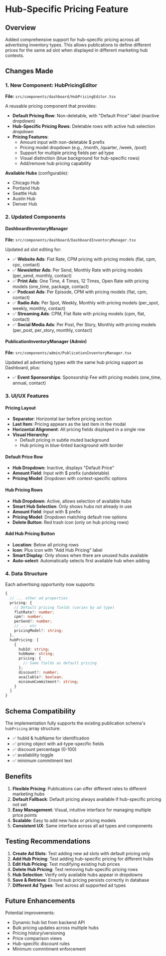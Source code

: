 # Hub-Specific Pricing Feature

## Overview
Added comprehensive support for hub-specific pricing across all advertising inventory types. This allows publications to define different prices for the same ad slot when displayed in different marketing hub contexts.

## Changes Made

### 1. New Component: HubPricingEditor
**File:** `src/components/dashboard/HubPricingEditor.tsx`

A reusable pricing component that provides:
- **Default Pricing Row**: Non-deletable, with "Default Price" label (inactive dropdown)
- **Hub-Specific Pricing Rows**: Deletable rows with active hub selection dropdown
- **Pricing Features**:
  - Amount input with non-deletable $ prefix
  - Pricing model dropdown (e.g., /month, /quarter, /week, /post)
  - Support for multiple pricing fields per ad type
  - Visual distinction (blue background for hub-specific rows)
  - Add/remove hub pricing capability

**Available Hubs** (configurable):
- Chicago Hub
- Portland Hub
- Seattle Hub
- Austin Hub
- Denver Hub

### 2. Updated Components

#### DashboardInventoryManager
**File:** `src/components/dashboard/DashboardInventoryManager.tsx`

Updated ad slot editing for:
- ✅ **Website Ads**: Flat Rate, CPM pricing with pricing models (flat, cpm, cpc, contact)
- ✅ **Newsletter Ads**: Per Send, Monthly Rate with pricing models (per_send, monthly, contact)
- ✅ **Print Ads**: One Time, 4 Times, 12 Times, Open Rate with pricing models (one_time, package, contact)
- ✅ **Podcast Ads**: Per Episode, CPM with pricing models (flat, cpm, contact)
- ✅ **Radio Ads**: Per Spot, Weekly, Monthly with pricing models (per_spot, weekly, monthly, contact)
- ✅ **Streaming Ads**: CPM, Flat Rate with pricing models (cpm, flat, contact)
- ✅ **Social Media Ads**: Per Post, Per Story, Monthly with pricing models (per_post, per_story, monthly, contact)

#### PublicationInventoryManager (Admin)
**File:** `src/components/admin/PublicationInventoryManager.tsx`

Updated all advertising types with the same hub pricing support as Dashboard, plus:
- ✅ **Event Sponsorships**: Sponsorship Fee with pricing models (one_time, annual, contact)

### 3. UI/UX Features

#### Pricing Layout
- **Separator**: Horizontal bar before pricing section
- **Last Item**: Pricing appears as the last item in the modal
- **Horizontal Alignment**: All pricing fields displayed in a single row
- **Visual Hierarchy**: 
  - Default pricing in subtle muted background
  - Hub pricing in blue-tinted background with border

#### Default Price Row
- **Hub Dropdown**: Inactive, displays "Default Price"
- **Amount Field**: Input with $ prefix (undeletable)
- **Pricing Model**: Dropdown with context-specific options

#### Hub Pricing Rows
- **Hub Dropdown**: Active, allows selection of available hubs
- **Smart Hub Selection**: Only shows hubs not already in use
- **Amount Field**: Input with $ prefix
- **Pricing Model**: Dropdown matching default row options
- **Delete Button**: Red trash icon (only on hub pricing rows)

#### Add Hub Pricing Button
- **Location**: Below all pricing rows
- **Icon**: Plus icon with "Add Hub Pricing" label
- **Smart Display**: Only shows when there are unused hubs available
- **Auto-select**: Automatically selects first available hub when adding

### 4. Data Structure

Each advertising opportunity now supports:
```typescript
{
  // ... other ad properties
  pricing: {
    // Default pricing fields (varies by ad type)
    flatRate?: number;
    cpm?: number;
    perSend?: number;
    // ... etc
    pricingModel?: string;
  },
  hubPricing: [
    {
      hubId: string;
      hubName: string;
      pricing: {
        // Same fields as default pricing
      };
      discount?: number;
      available?: boolean;
      minimumCommitment?: string;
    }
  ]
}
```

## Schema Compatibility

The implementation fully supports the existing publication schema's `hubPricing` array structure:
- ✅ hubId & hubName for identification
- ✅ pricing object with ad-type-specific fields
- ✅ discount percentage (0-100)
- ✅ availability toggle
- ✅ minimum commitment text

## Benefits

1. **Flexible Pricing**: Publications can offer different rates to different marketing hubs
2. **Default Fallback**: Default pricing always available if hub-specific pricing not set
3. **Easy Management**: Visual, intuitive interface for managing multiple price points
4. **Scalable**: Easy to add new hubs or pricing models
5. **Consistent UX**: Same interface across all ad types and components

## Testing Recommendations

1. **Create Ad Slots**: Test adding new ad slots with default pricing only
2. **Add Hub Pricing**: Test adding hub-specific pricing for different hubs
3. **Edit Hub Pricing**: Test modifying existing hub prices
4. **Delete Hub Pricing**: Test removing hub-specific pricing rows
5. **Hub Selection**: Verify only available hubs appear in dropdowns
6. **Save & Retrieve**: Ensure hub pricing persists correctly in database
7. **Different Ad Types**: Test across all supported ad types

## Future Enhancements

Potential improvements:
- Dynamic hub list from backend API
- Bulk pricing updates across multiple hubs
- Pricing history/versioning
- Price comparison views
- Hub-specific discount rules
- Minimum commitment enforcement

